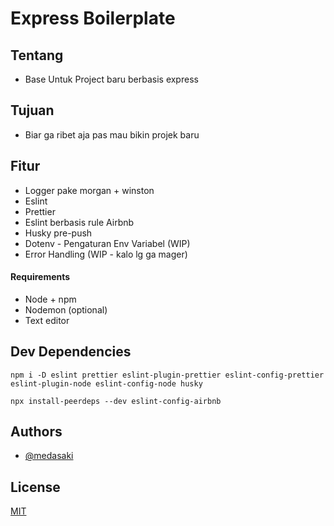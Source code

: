 # Express Boilerplate

## Tentang

- Base Untuk Project baru berbasis express

## Tujuan

- Biar ga ribet aja pas mau bikin projek baru

## Fitur

- Logger pake morgan + winston
- Eslint
- Prettier
- Eslint berbasis rule Airbnb
- Husky pre-push
- Dotenv - Pengaturan Env Variabel (WIP)
- Error Handling (WIP - kalo lg ga mager)

#### Requirements

- Node + npm
- Nodemon (optional)
- Text editor

## Dev Dependencies

`npm i -D eslint prettier eslint-plugin-prettier eslint-config-prettier eslint-plugin-node eslint-config-node husky`

`npx install-peerdeps --dev eslint-config-airbnb`

## Authors

- [@medasaki](https://www.github.com/arifaji)

## License

[MIT](https://choosealicense.com/licenses/mit/)
